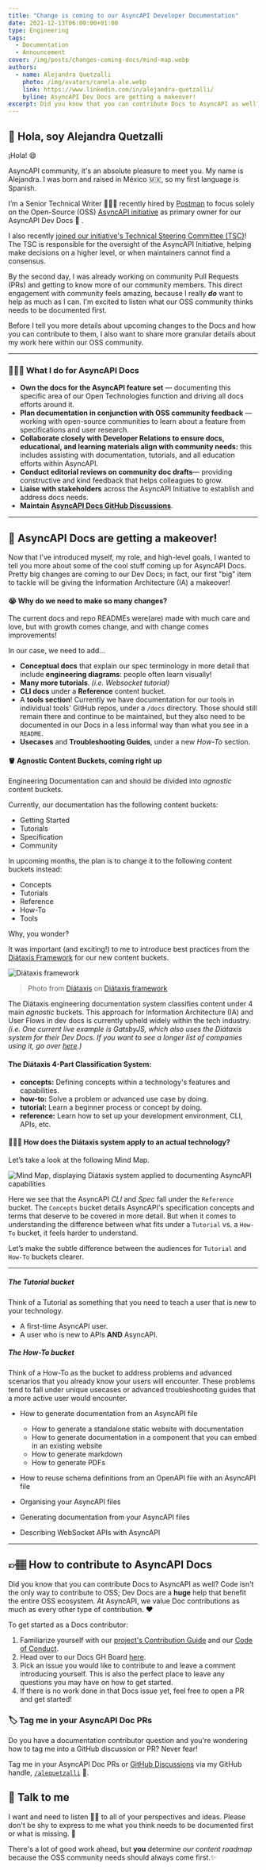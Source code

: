 ```yaml
---
title: "Change is coming to our AsyncAPI Developer Documentation"
date: 2021-12-13T06:00:00+01:00
type: Engineering
tags:
  - Documentation
  - Announcement
cover: /img/posts/changes-coming-docs/mind-map.webp
authors:
  - name: Alejandra Quetzalli
    photo: /img/avatars/canela-ale.webp
    link: https://www.linkedin.com/in/alejandra-quetzalli/
    byline: AsyncAPI Dev Docs are getting a makeover!
excerpt: Did you know that you can contribute Docs to AsyncAPI as well? Code isn't the only way to contribute to OSS; Dev Docs are a huge help that benefit the entire OSS ecosystem.
---
```


## 🦄 Hola, soy Alejandra Quetzalli

¡Hola! 😄

AsyncAPI community, it's an absolute pleasure to meet you. My name is Alejandra. I was born and raised in México 🇲🇽, so my first language is Spanish.

I’m a Senior Technical Writer 👩🏻‍💻 recently hired by [Postman](https://www.postman.com/alejandra-quetzalli) to focus solely on the Open-Source (OSS) [AsyncAPI initiative](https://www.asyncapi.com/) as primary owner for our AsyncAPI Dev Docs 📄 . 

I also recently [joined our initiative's Technical Steering Committee (TSC)](https://www.asyncapi.com/community/tsc)! The TSC is responsible for the oversight of the AsyncAPI Initiative, helping make decisions on a higher level, or when maintainers cannot find a consensus.

By the second day, I was already working on community Pull Requests (PRs) and getting to know more of our community members. This direct engagement with community feels amazing, because I really **_do_** want to help as much as I can. I'm excited to listen what our OSS community thinks needs to be documented first.

Before I tell you more details about upcoming changes to the Docs and how you can contribute to them, I also want to share more granular details about my work here within our OSS community.

***

### 👩🏻‍💻 What I do for AsyncAPI Docs
- **Own the docs for the AsyncAPI feature set** — documenting this specific area of our Open Technologies function and driving all docs efforts around it.
- **Plan documentation in conjunction with OSS community feedback** — working with open-source communities to learn about a feature from specifications and user research.
- **Collaborate closely with Developer Relations to ensure docs, educational, and learning materials align with community needs:** this includes assisting with documentation, tutorials, and all education efforts within AsyncAPI.
- **Conduct editorial reviews on community doc drafts**— providing constructive and kind feedback that helps colleagues to grow.
- **Liaise with stakeholders** across the AsyncAPI Initiative to establish and address docs needs.
- **Maintain [AsyncAPI Docs GitHub Discussions](https://github.com/asyncapi/community/discussions/categories/docs)**.
 
***


## 💄 AsyncAPI Docs are getting a makeover!
Now that I've introduced myself, my role, and high-level goals, I wanted to tell you more about some of the cool stuff coming up for AsyncAPI Docs. Pretty big changes are coming to our Dev Docs; in fact, our first "big" item to tackle will be giving the Information Architecture (IA) a makeover!


#### 😭 Why do we need to make so many changes?
The current docs and repo READMEs were(are) made with much care and love, but with growth comes change, and with change comes improvements! 

In our case, we need to add...
- **Conceptual docs** that explain our spec terminology in more detail that include **engineering diagrams**: people often learn visually! 
- **Many more tutorials**. _(i.e. Websocket tutorial)_
- **CLI docs** under a **Reference** content bucket.
- A **tools section**! Currently we have documentation for our tools in individual tools' GitHub repos, under a `/docs` directory. Those should still remain there and continue to be maintained, but they also need to be documented in our Docs in a less informal way than what you see in a `README`.
- **Usecases** and **Troubleshooting Guides**, under a new _How-To_ section.


#### 🪣 Agnostic Content Buckets, coming right up
Engineering Documentation can and should be divided into _agnostic_ content buckets.

Currently, our documentation has the following content buckets:
- Getting Started
- Tutorials
- Specification
- Community

In upcoming months, the plan is to change it to the following content buckets instead:
- Concepts
- Tutorials
- Reference
- How-To 
- Tools

Why, you wonder? 

It was important (and exciting!) to me to introduce best practices from the [Diátaxis Framework](https://diataxis.fr/) for our new content buckets.

![Diátaxis framework](/img/posts/changes-coming-docs/diataxis.webp)
> Photo from <a href="https://diataxis.fr/">Diátaxis</a> on <a href="https://diataxis.fr/">Diátaxis framework</a>

The Diátaxis engineering documentation system classifies content under 4 main _agnostic_ buckets. This approach for Information Architecture (IA) and User Flows in dev docs is currently upheld widely within the tech industry. _(i.e. One current live example is GatsbyJS, which also uses the Diátaxis system for their Dev Docs. If you want to see a longer list of companies using it, go over [here](https://diataxis.fr/adoption/).)_

#### The Diátaxis 4-Part Classification System:
- **concepts:** Defining concepts within a technology's features and capabilities.
- **how-to:** Solve a problem or advanced use case by doing.
- **tutorial:** Learn a beginner process or concept by doing.
- **reference:** Learn how to set up your development environment, CLI, APIs, etc.


#### 💁🏻‍♀️ How does the Diátaxis system apply to an actual technology?
Let’s take a look at the following Mind Map.

![Mind Map, displaying Diátaxis system applied to documenting AsyncAPI capabilities](/img/posts/changes-coming-docs/mind-map.webp)

Here we see that the AsyncAPI _CLI_ and _Spec_ fall under the `Reference` bucket. The `Concepts` bucket details AsyncAPI's specification concepts and terms that deserve to be covered in more detail. But when it comes to understanding the difference between what fits under a `Tutorial` vs. a `How-To` bucket, it feels harder to understand.

Let’s make the subtle difference between the audiences for `Tutorial` and `How-To` buckets clearer.

***

##### The Tutorial bucket

Think of a Tutorial as something that you need to teach a user that is new to your technology.
- A first-time AsyncAPI user.
- A user who is new to APIs **AND** AsyncAPI.

##### The How-To bucket

Think of a How-To as the bucket to address problems and advanced scenarios that you already know your users will encounter. These problems tend to fall under unique usecases or advanced troubleshooting guides that a more active user would encounter.

- How to generate documentation from an AsyncAPI file
  - How to generate a standalone static website with documentation
  - How to generate documentation in a component that you can embed in an existing website
  - How to generate markdown
  - How to generate PDFs
- How to reuse schema definitions from an OpenAPI file with an AsyncAPI file

- Organising your AsyncAPI files
- Generating documentation from your AsyncAPI files
- Describing WebSocket APIs with AsyncAPI
***

## 👉🏽 How to contribute to AsyncAPI Docs
Did you know that you can contribute Docs to AsyncAPI as well? Code isn't the only way to contribute to OSS; Dev Docs are a **huge** help that benefit the entire OSS ecosystem. At AsyncAPI, we value Doc contributions as much as every other type of contribution. ❤️


To get started as a Docs contributor:
1. Familiarize yourself with our [project's Contribution Guide](https://github.com/asyncapi/community/blob/master/CONTRIBUTING.md) and our [Code of Conduct](https://github.com/asyncapi/.github/blob/master/CODE_OF_CONDUCT.md).
2. Head over to our Docs GH Board [here](https://github.com/orgs/asyncapi/projects/8).
3. Pick an issue you would like to contribute to and leave a comment introducing yourself. This is also the perfect place to leave any questions you may have on how to get started. 
4. If there is no work done in that Docs issue yet, feel free to open a PR and get started!

### 🏷 Tag me in your AsyncAPI Doc PRs
Do you have a documentation contributor question and you're wondering how to tag me into a GitHub discussion or PR? Never fear!

Tag me in your AsyncAPI Doc PRs or [GitHub Discussions](https://github.com/asyncapi/community/discussions/categories/docs) via my GitHub handle, [`/alequetzalli`](https://github.com/quetzalliwrites) 🐙.


## 🙂 Talk to me
I want and need to listen 👂🏽 to all of your perspectives and ideas. Please don't be shy to express to me what you think needs to be documented first or what is missing. 📝

There's a lot of good work ahead, but **you** determine _our content roadmap_ because the OSS community needs should always come first.✨
